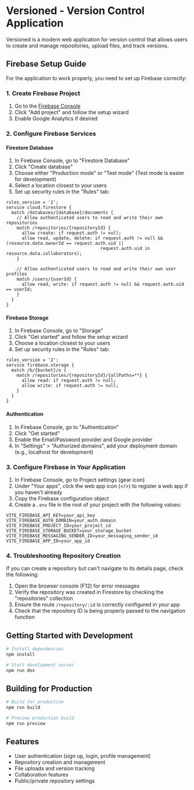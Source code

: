 # Versioned - Version Control Application

Versioned is a modern web application for version control that allows users to create and manage repositories, upload files, and track versions.

## Firebase Setup Guide

For the application to work properly, you need to set up Firebase correctly:

### 1. Create Firebase Project

1. Go to the [Firebase Console](https://console.firebase.google.com/)
2. Click "Add project" and follow the setup wizard
3. Enable Google Analytics if desired

### 2. Configure Firebase Services

#### Firestore Database
1. In Firebase Console, go to "Firestore Database"
2. Click "Create database"
3. Choose either "Production mode" or "Test mode" (Test mode is easier for development)
4. Select a location closest to your users
5. Set up security rules in the "Rules" tab:

```
rules_version = '2';
service cloud.firestore {
  match /databases/{database}/documents {
    // Allow authenticated users to read and write their own repositories
    match /repositories/{repositoryId} {
      allow create: if request.auth != null;
      allow read, update, delete: if request.auth != null && (resource.data.ownerId == request.auth.uid || 
                                    request.auth.uid in resource.data.collaborators);
    }
    
    // Allow authenticated users to read and write their own user profiles
    match /users/{userId} {
      allow read, write: if request.auth != null && request.auth.uid == userId;
    }
  }
}
```

#### Firebase Storage
1. In Firebase Console, go to "Storage"
2. Click "Get started" and follow the setup wizard
3. Choose a location closest to your users
4. Set up security rules in the "Rules" tab:

```
rules_version = '2';
service firebase.storage {
  match /b/{bucket}/o {
    match /repositories/{repositoryId}/{allPaths=**} {
      allow read: if request.auth != null;
      allow write: if request.auth != null;
    }
  }
}
```

#### Authentication
1. In Firebase Console, go to "Authentication"
2. Click "Get started"
3. Enable the Email/Password provider and Google provider
4. In "Settings" > "Authorized domains", add your deployment domain (e.g., localhost for development)

### 3. Configure Firebase in Your Application

1. In Firebase Console, go to Project settings (gear icon)
2. Under "Your apps", click the web app icon (</>) to register a web app if you haven't already
3. Copy the Firebase configuration object
4. Create a `.env` file in the root of your project with the following values:

```
VITE_FIREBASE_API_KEY=your_api_key
VITE_FIREBASE_AUTH_DOMAIN=your_auth_domain
VITE_FIREBASE_PROJECT_ID=your_project_id
VITE_FIREBASE_STORAGE_BUCKET=your_storage_bucket
VITE_FIREBASE_MESSAGING_SENDER_ID=your_messaging_sender_id
VITE_FIREBASE_APP_ID=your_app_id
```

### 4. Troubleshooting Repository Creation

If you can create a repository but can't navigate to its details page, check the following:

1. Open the browser console (F12) for error messages
2. Verify the repository was created in Firestore by checking the "repositories" collection
3. Ensure the route `/repository/:id` is correctly configured in your app
4. Check that the repository ID is being properly passed to the navigation function

## Getting Started with Development

```bash
# Install dependencies
npm install

# Start development server
npm run dev
```

## Building for Production

```bash
# Build for production
npm run build

# Preview production build
npm run preview
```

## Features

- User authentication (sign up, login, profile management)
- Repository creation and management
- File uploads and version tracking
- Collaboration features
- Public/private repository settings

